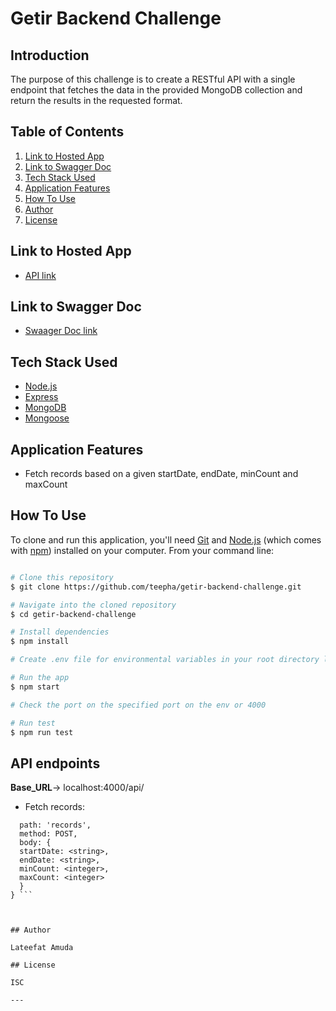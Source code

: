 # Getir Backend Challenge

## Introduction

The purpose of this challenge is to create a RESTful API with a single endpoint that fetches the data in the provided MongoDB collection and return the results in the requested format.

## Table of Contents

1. <a href="#link-to-hosted-app">Link to Hosted App</a>
2. <a href="#link-to-swagger-doc">Link to Swagger Doc</a>
3. <a href="#tech-stack-used">Tech Stack Used</a>
4. <a href="#application-features">Application Features</a>
5. <a href="#how-to-use">How To Use</a>
6. <a href="#author">Author</a>
7. <a href="#license">License</a>

## Link to Hosted App

- [API link](#)

## Link to Swagger Doc

- [Swaager Doc link](#)

## Tech Stack Used

- [Node.js](https://nodejs.org/)
- [Express](https://expressjs.com/)
- [MongoDB](https://www.mongodb.com/)
- [Mongoose](https://mongoosejs.com/)

## Application Features

- Fetch records based on a given startDate, endDate, minCount and maxCount

## How To Use

To clone and run this application, you'll need [Git](https://git-scm.com) and [Node.js](https://nodejs.org/en/download/) (which comes with [npm](http://npmjs.com)) installed on your computer. From your command line:

```bash

# Clone this repository
$ git clone https://github.com/teepha/getir-backend-challenge.git

# Navigate into the cloned repository
$ cd getir-backend-challenge

# Install dependencies
$ npm install

# Create .env file for environmental variables in your root directory like the sample.env file and provide the keys

# Run the app
$ npm start

# Check the port on the specified port on the env or 4000

# Run test
$ npm run test
```

## API endpoints

**Base_URL**-> localhost:4000/api/

  - Fetch records:
    
  ```{
    path: 'records',
    method: POST,
    body: {
    startDate: <string>,
    endDate: <string>,
    minCount: <integer>,
    maxCount: <integer>
    }
  } ```
 


## Author

Lateefat Amuda

## License

ISC

---
